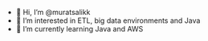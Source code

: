 - 👋 Hi, I’m @muratsalikk
- 👀 I’m interested in ETL, big data environments and Java
- 🌱 I’m currently learning Java and AWS

<!---
muratsalikk/muratsalikk is a ✨ special ✨ repository because its `README.md` (this file) appears on your GitHub profile.
You can click the Preview link to take a look at your changes.
--->
